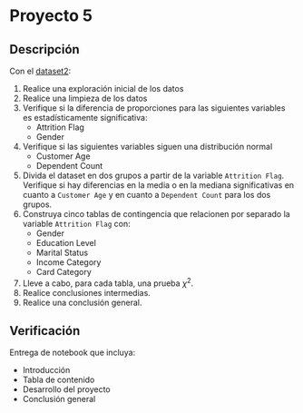 # Proyecto 5

## Descripción

Con el [dataset2](https://raw.githubusercontent.com/labeconometria/MLxE/main/proyectos1er/dataset_2.csv):

1. Realice una exploración inicial de los datos
2. Realice una limpieza de los datos
3. Verifique si la diferencia de proporciones para las siguientes variables es estadísticamente significativa:
	- Attrition Flag
	- Gender
4. Verifique si las siguientes variables siguen una distribución normal
	- Customer Age
	- Dependent Count
5. Divida el dataset en dos grupos a partir de la variable `Attrition Flag`. Verifique si hay diferencias en la media o en la mediana significativas en cuanto a `Customer Age` y en cuanto a `Dependent Count` para los dos grupos.  
6. Construya cinco tablas de contingencia que relacionen por separado la variable `Attrition Flag` con:
	- Gender
	- Education Level
	- Marital Status
	- Income Category
	- Card Category
7. Lleve a cabo, para cada tabla, una prueba $\chi^2$.
8. Realice conclusiones intermedias.
9. Realice una conclusión general.
## Verificación

Entrega de notebook que incluya:

- Introducción
- Tabla de contenido
- Desarrollo del proyecto
- Conclusión general
